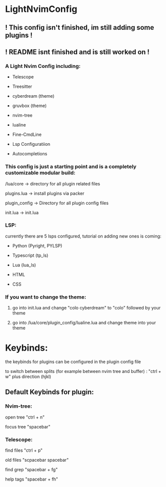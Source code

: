 # LightNvimConfig

## ! This config isn't finished, im still adding some plugins ! 
## ! README isnt finished and is still worked on !

### A Light Nvim Config including:

- Telescope

- Treesitter

- cyberdream (theme)

- gruvbox (theme)

- nvim-tree

- lualine

- Fine-CmdLine

- Lsp Configuratiion

- Autocompletions

### This config is just a starting point and is a completely customizable modular build:

/lua/core -> directory for all plugin related files

plugins.lua -> install plugins via packer

plugin_config -> Directory for all plugin config files

init.lua -> init.lua

### LSP:

currently there are 5 lsps configured, tutorial on adding new ones is coming:

- Python (Pyright, PYLSP)

- Typescript (tp_ls)

- Lua (lua_ls)

- HTML

- CSS


### If you want to change the theme:

1. go into init.lua and change "colo cyberdream" to "colo" followed by your theme

2. go into /lua/core/plugin_config/lualine.lua and change theme into your theme


# Keybinds:

the keybinds for plugins can be configured in the plugin config file

to switch between splits (for example between nvim tree and buffer) :   "ctrl + w" plus direction (hjkl)


## Default Keybinds for plugin:


### Nvim-tree:

open tree "ctrl + n"

focus tree "spacebar"


### Telescope:

find files "ctrl + p"

old files "scpacebar spacebar"

find grep "spacebar + fg"

help tags "spacebar + fh"

